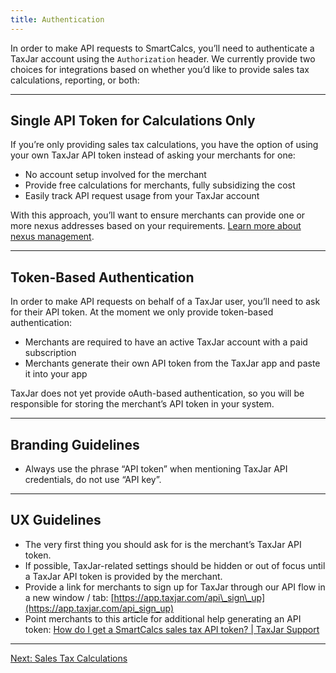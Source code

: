 ```yaml
---
title: Authentication
---
```


In order to make API requests to SmartCalcs, you’ll need to authenticate a TaxJar account using the `Authorization` header. We currently provide two choices for integrations based on whether you’d like to provide sales tax calculations, reporting, or both:

---

## Single API Token for Calculations Only

If you’re only providing sales tax calculations, you have the option of using your own TaxJar API token instead of asking your merchants for one:

* No account setup involved for the merchant
* Provide free calculations for merchants, fully subsidizing the cost
* Easily track API request usage from your TaxJar account

With this approach, you’ll want to ensure merchants can provide one or more nexus addresses based on your requirements. [Learn more about nexus management](#).

---

## Token-Based Authentication

In order to make API requests on behalf of a TaxJar user, you’ll need to ask for their API token. At the moment we only provide token-based authentication:

* Merchants are required to have an active TaxJar account with a paid subscription
* Merchants generate their own API token from the TaxJar app and paste it into your app

TaxJar does not yet provide oAuth-based authentication, so you will be responsible for storing the merchant’s API token in your system.

---

## Branding Guidelines

* Always use the phrase “API token” when mentioning TaxJar API credentials, do not use “API key”.

---

## UX Guidelines

* The very first thing you should ask for is the merchant’s TaxJar API token.
* If possible, TaxJar-related settings should be hidden or out of focus until a TaxJar API token is provided by the merchant.
* Provide a link for merchants to sign up for TaxJar through our API flow in a new window / tab: [https://app.taxjar.com/api\_sign\_up](https://app.taxjar.com/api_sign_up)
* Point merchants to this article for additional help generating an API token: [How do I get a SmartCalcs sales tax API token? | TaxJar Support](https://support.taxjar.com/knowledge_base/topics/how-do-i-get-a-smartcalcs-sales-tax-api-token)

---

<a href="/integrations/sales-tax-calculations/" class="btn">Next: Sales Tax Calculations</a>

